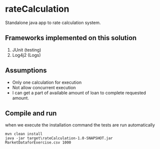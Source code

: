 # rateCalculation
Standalone java app to rate calculation system.

## Frameworks implemented on this solution

1. JUnit (testing)
2. Log4j2 (Logs)

## Assumptions

- Only one calculation for execution
- Not allow concurrent execution
- I can get a part of available amount of loan to complete requested amount.

## Compile and run

when we execute the installation command the tests are run automatically

```
mvn clean install
java -jar target\rateCalculation-1.0-SNAPSHOT.jar MarketDataforExercise.csv 1000
```